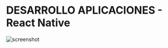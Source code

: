 # DESARROLLO APLICACIONES - React Native

![screenshot](https://github.com/pfornari/CHRND01/blob/main/desafio1.png)

